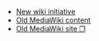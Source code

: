 * [New wiki initiative](new-wiki-initiative/customizing-freeplane.md)
* [Old MediaWiki content](old-mediawiki-content/Home.md)
* [Old MediaWiki site ❐](https://www.freeplane.org/oldwiki)
